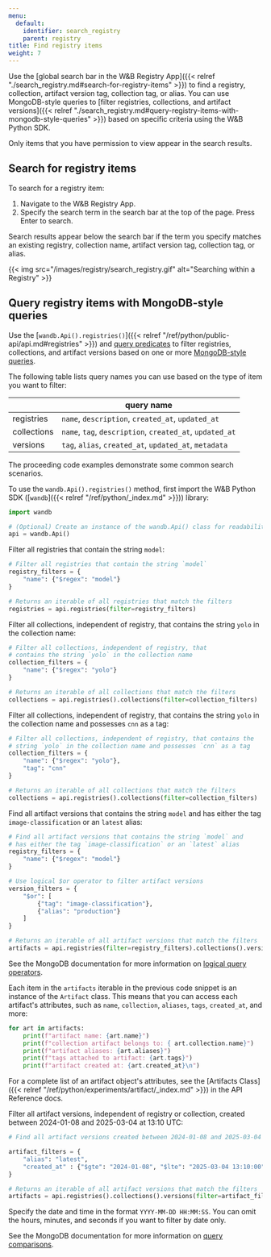 ```yaml
---
menu:
  default:
    identifier: search_registry
    parent: registry
title: Find registry items 
weight: 7
--- 
```


Use the [global search bar in the W&B Registry App]({{< relref "./search_registry.md#search-for-registry-items" >}}) to find a registry, collection, artifact version tag, collection tag, or alias. You can use MongoDB-style queries to [filter registries, collections, and artifact versions]({{< relref "./search_registry.md#query-registry-items-with-mongodb-style-queries" >}}) based on specific criteria using the W&B Python SDK.


Only items that you have permission to view appear in the search results.

## Search for registry items

To search for a registry item:

1. Navigate to the W&B Registry App.
2. Specify the search term in the search bar at the top of the page. Press Enter to search.

Search results appear below the search bar if the term you specify matches an existing registry, collection name, artifact version tag, collection tag, or alias.

{{< img src="/images/registry/search_registry.gif" alt="Searching within a Registry" >}}

## Query registry items with MongoDB-style queries

Use the [`wandb.Api().registries()`]({{< relref "/ref/python/public-api/api.md#registries" >}}) and [query predicates](https://www.mongodb.com/docs/manual/reference/glossary/#std-term-query-predicate) to filter registries, collections, and artifact versions based on one or more [MongoDB-style queries](https://www.mongodb.com/docs/compass/current/query/filter/). 

The following table lists query names you can use based on the type of item you want to filter:

| | query name |
| ----- | ----- |
| registries | `name`, `description`, `created_at`, `updated_at` |
| collections | `name`, `tag`, `description`, `created_at`, `updated_at` |
| versions | `tag`, `alias`, `created_at`, `updated_at`, `metadata` |

The proceeding code examples demonstrate some common search scenarios. 

To use the `wandb.Api().registries()` method, first import the W&B Python SDK ([`wandb`]({{< relref "/ref/python/_index.md" >}})) library:
```python
import wandb

# (Optional) Create an instance of the wandb.Api() class for readability
api = wandb.Api()
```

Filter all registries that contain the string `model`:

```python
# Filter all registries that contain the string `model`
registry_filters = {
    "name": {"$regex": "model"}
}

# Returns an iterable of all registries that match the filters
registries = api.registries(filter=registry_filters)
```

Filter all collections, independent of registry, that contains the string `yolo` in the collection name:

```python
# Filter all collections, independent of registry, that 
# contains the string `yolo` in the collection name
collection_filters = {
    "name": {"$regex": "yolo"}
}

# Returns an iterable of all collections that match the filters
collections = api.registries().collections(filter=collection_filters)
```

Filter all collections, independent of registry, that contains the string `yolo` in the collection name and possesses `cnn` as a tag:

```python
# Filter all collections, independent of registry, that contains the
# string `yolo` in the collection name and possesses `cnn` as a tag
collection_filters = {
    "name": {"$regex": "yolo"},
    "tag": "cnn"
}

# Returns an iterable of all collections that match the filters
collections = api.registries().collections(filter=collection_filters)
```

Find all artifact versions that contains the string `model` and has either the tag `image-classification` or an `latest` alias:

```python
# Find all artifact versions that contains the string `model` and 
# has either the tag `image-classification` or an `latest` alias
registry_filters = {
    "name": {"$regex": "model"}
}

# Use logical $or operator to filter artifact versions
version_filters = {
    "$or": [
        {"tag": "image-classification"},
        {"alias": "production"}
    ]
}

# Returns an iterable of all artifact versions that match the filters
artifacts = api.registries(filter=registry_filters).collections().versions(filter=version_filters)
```

See the MongoDB documentation for more information on [logical query operators](https://www.mongodb.com/docs/manual/reference/operator/query-logical/).

Each item in the `artifacts` iterable in the previous code snippet is an instance of the `Artifact` class. This means that you can access each artifact's attributes, such as `name`, `collection`, `aliases`, `tags`, `created_at`, and more:

```python
for art in artifacts:
    print(f"artifact name: {art.name}")
    print(f"collection artifact belongs to: { art.collection.name}")
    print(f"artifact aliases: {art.aliases}")
    print(f"tags attached to artifact: {art.tags}")
    print(f"artifact created at: {art.created_at}\n")
```
For a complete list of an artifact object's attributes, see the [Artifacts Class]({{< relref "/ref/python/experiments/artifact/_index.md" >}}) in the API Reference docs. 


Filter all artifact versions, independent of registry or collection, created between 2024-01-08 and 2025-03-04 at 13:10 UTC:

```python
# Find all artifact versions created between 2024-01-08 and 2025-03-04 at 13:10 UTC. 

artifact_filters = {
    "alias": "latest",
    "created_at" : {"$gte": "2024-01-08", "$lte": "2025-03-04 13:10:00"},
}

# Returns an iterable of all artifact versions that match the filters
artifacts = api.registries().collections().versions(filter=artifact_filters)
```

Specify the date and time in the format `YYYY-MM-DD HH:MM:SS`. You can omit the hours, minutes, and seconds if you want to filter by date only.

See the MongoDB documentation for more information on [query comparisons](https://www.mongodb.com/docs/manual/reference/operator/query-comparison/).